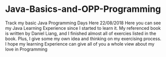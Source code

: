 # Java-Basics-and-OPP-Programming
Track my basic Java Programming Days Here
22/08/2018
Here you can see my Java Learning Experience since I started to learn it. My referenced book is <Introduction to Programming> written by
Daniel Liang, and I finished almost all of exercies listed in the book. Plus, I give some my own idea and thinking on my exercising process.
I hope my learning Experience can give all of you a whole view about my love in Programming
